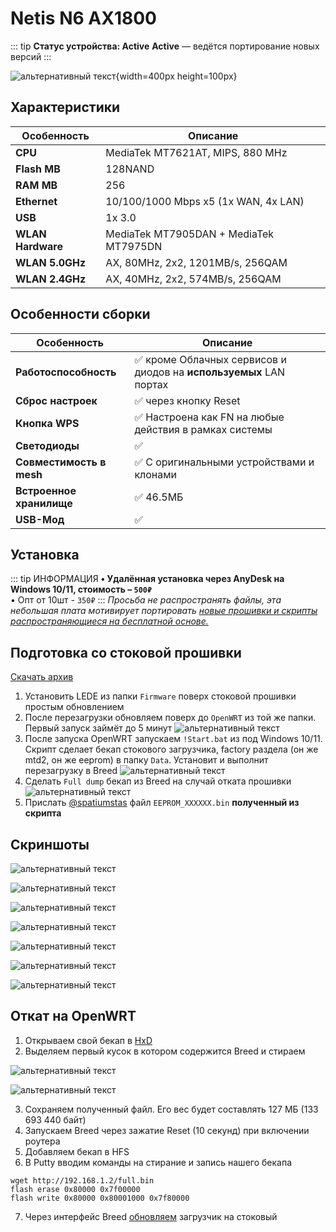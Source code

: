 # Netis N6 AX1800 <Badge type="keenetic" text="4.1.7" />

::: tip **Статус устройства: Active**
**Active** — ведётся портирование новых версий
:::

![альтернативный текст](/assets/images/wiki/guides/NetisN6/netisn6.png){width=400px height=100px}

## Характеристики

| Особенность       | Описание                               |
|-------------------|----------------------------------------|
| **CPU**           | MediaTek MT7621AT, MIPS, 880 MHz       |
| **Flash MB**      | 128NAND                                |
| **RAM MB**        | 256                                    |
| **Ethernet**      | 10/100/1000 Mbps x5 (1x WAN, 4x LAN)   |
| **USB**           | 1x 3.0                                 |
| **WLAN Hardware** | MediaTek MT7905DAN + MediaTek MT7975DN |
| **WLAN 5.0GHz**   | AX, 80MHz, 2x2, 1201MB/s, 256QAM       |
| **WLAN 2.4GHz**   | AX, 40MHz, 2x2, 574MB/s, 256QAM        |

## Особенности сборки

| Особенность              | Описание                                                          |
|--------------------------|-------------------------------------------------------------------|
| **Работоспособность**    | ✅ кроме Облачных сервисов и диодов на **используемых** LAN портах |
| **Сброс настроек**       | ✅ через кнопку Reset                                              |
| **Кнопка WPS**           | ✅ Настроена как FN на любые действия в рамках системы             |
| **Светодиоды**           | ✅                                                                 |
| **Совместимость в mesh** | ✅ С оригинальными устройствами и клонами                          |
| **Встроенное хранилище** | ✅ 46.5МБ                                                          |
| **USB-Мод**              | ✅                                                                 |

## Установка

::: tip ИНФОРМАЦИЯ
**• Удалённая установка через AnyDesk на Windows 10/11, стоимость – `500₽`**<br/>
• Опт от 10шт - `350₽`
:::
_Просьба не распространять файлы, эта небольшая плата мотивирует
портировать [новые прошивки и скрипты распространяющиеся на бесплатной основе.](https://t.me/keen_prt/4)_

## Подготовка со стоковой прошивки

[Скачать архив](/assets/files/firmware/Netis-N6-Breed.zip)

1. Установить LEDE из папки `Firmware` поверх стоковой прошивки простым обновлением
2. После перезагрузки обновляем поверх до `OpenWRT` из той же папки. Первый запуск займёт до 5 минут
   ![альтернативный текст](/assets/images/wiki/guides/NetisN6/openwrt.png)
3. После запуска OpenWRT запускаем `!Start.bat` из под Windows 10/11. Скрипт сделает бекап стокового загрузчика, factory раздела (он же mtd2, он же eeprom) в папку `Data`. Установит и выполнит перезагрузку в Breed
   ![альтернативный текст](/assets/images/wiki/guides/NetisN6/script.png)
4. Сделать `Full dump` бекап из Breed на случай отката прошивки
   ![альтернативный текст](/assets/images/wiki/guides/NetisN6/breed1.jpg)
5. Прислать [@spatiumstas](https://t.me/spatiumstas) файл `EEPROM_XXXXXX.bin` **полученный из скрипта**

## Скриншоты

![альтернативный текст](/assets/images/wiki/guides/NetisN6/system1.png)

![альтернативный текст](/assets/images/wiki/guides/NetisN6/system2.png)

![альтернативный текст](/assets/images/wiki/guides/NetisN6/system3.png)

![альтернативный текст](/assets/images/wiki/guides/NetisN6/system4.png)

![альтернативный текст](/assets/images/wiki/guides/NetisN6/system5.png)

![альтернативный текст](/assets/images/wiki/guides/NetisN6/system6.png)

![альтернативный текст](/assets/images/wiki/guides/NetisN6/system7.png)

## Откат на OpenWRT

1. Открываем свой бекап в [HxD](https://mh-nexus.de/en/hxd/)
2. Выделяем первый кусок в котором содержится Breed и стираем

![альтернативный текст](/assets/images/wiki/guides/NetisN6/revert.png)

![альтернативный текст](/assets/images/wiki/guides/NetisN6/revert-2.png)

3. Сохраняем полученный файл. Его вес будет составлять 127 МБ (133 693 440 байт)
4. Запускаем Breed через зажатие Reset (10 секунд) при включении роутера
5. Добавляем бекап в HFS
6. В Putty вводим команды на стирание и запись нашего бекапа

````shell
wget http://192.168.1.2/full.bin 
flash erase 0x80000 0x7f00000
flash write 0x80000 0x80001000 0x7f80000
````

7. Через интерфейс Breed [обновляем](/wiki/helpful/breedBootloader#как-обновить-загрузчик) загрузчик на стоковый